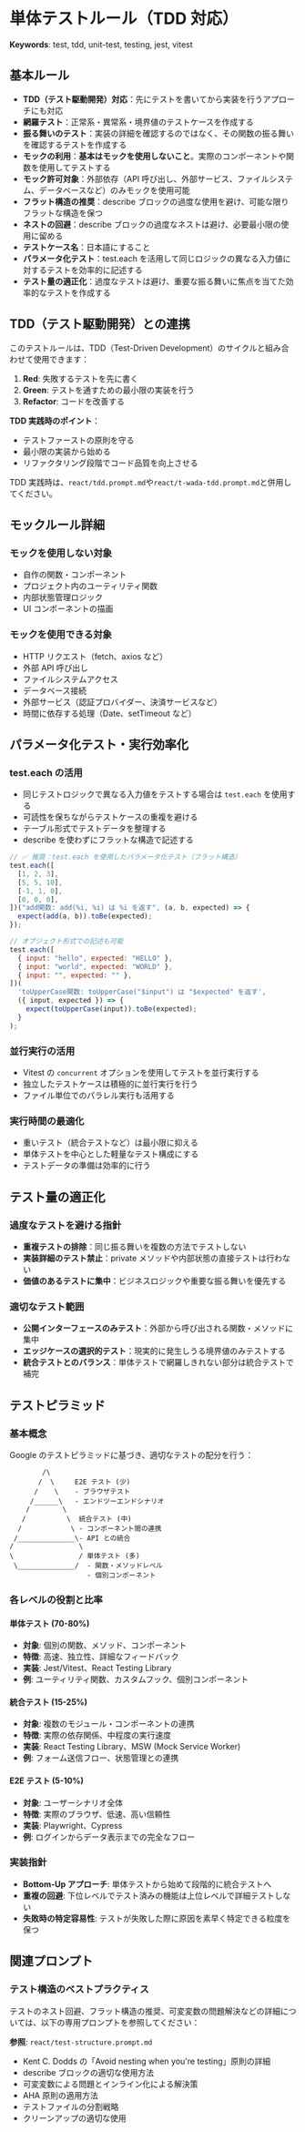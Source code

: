 # 単体テストルール（TDD 対応）

**Keywords**: test, tdd, unit-test, testing, jest, vitest

## 基本ルール

- **TDD（テスト駆動開発）対応**：先にテストを書いてから実装を行うアプローチにも対応
- **網羅テスト**：正常系・異常系・境界値のテストケースを作成する
- **振る舞いのテスト**：実装の詳細を確認するのではなく、その関数の振る舞いを確認するテストを作成する
- **モックの利用**：**基本はモックを使用しないこと**。実際のコンポーネントや関数を使用してテストする
- **モック許可対象**：外部依存（API 呼び出し、外部サービス、ファイルシステム、データベースなど）のみモックを使用可能
- **フラット構造の推奨**：describe ブロックの過度な使用を避け、可能な限りフラットな構造を保つ
- **ネストの回避**：describe ブロックの過度なネストは避け、必要最小限の使用に留める
- **テストケース名**：日本語にすること
- **パラメータ化テスト**：test.each を活用して同じロジックの異なる入力値に対するテストを効率的に記述する
- **テスト量の適正化**：過度なテストは避け、重要な振る舞いに焦点を当てた効率的なテストを作成する

## TDD（テスト駆動開発）との連携

このテストルールは、TDD（Test-Driven Development）のサイクルと組み合わせて使用できます：

1. **Red**: 失敗するテストを先に書く
2. **Green**: テストを通すための最小限の実装を行う
3. **Refactor**: コードを改善する

**TDD 実践時のポイント**：

- テストファーストの原則を守る
- 最小限の実装から始める
- リファクタリング段階でコード品質を向上させる

TDD 実践時は、`react/tdd.prompt.md`や`react/t-wada-tdd.prompt.md`と併用してください。

## モックルール詳細

### モックを使用しない対象

- 自作の関数・コンポーネント
- プロジェクト内のユーティリティ関数
- 内部状態管理ロジック
- UI コンポーネントの描画

### モックを使用できる対象

- HTTP リクエスト（fetch、axios など）
- 外部 API 呼び出し
- ファイルシステムアクセス
- データベース接続
- 外部サービス（認証プロバイダー、決済サービスなど）
- 時間に依存する処理（Date、setTimeout など）

## パラメータ化テスト・実行効率化

### test.each の活用

- 同じテストロジックで異なる入力値をテストする場合は `test.each` を使用する
- 可読性を保ちながらテストケースの重複を避ける
- テーブル形式でテストデータを整理する
- describe を使わずにフラットな構造で記述する

```javascript
// ✅ 推奨：test.each を使用したパラメータ化テスト（フラット構造）
test.each([
  [1, 2, 3],
  [5, 5, 10],
  [-1, 1, 0],
  [0, 0, 0],
])("add関数: add(%i, %i) は %i を返す", (a, b, expected) => {
  expect(add(a, b)).toBe(expected);
});

// オブジェクト形式での記述も可能
test.each([
  { input: "hello", expected: "HELLO" },
  { input: "world", expected: "WORLD" },
  { input: "", expected: "" },
])(
  'toUpperCase関数: toUpperCase("$input") は "$expected" を返す',
  ({ input, expected }) => {
    expect(toUpperCase(input)).toBe(expected);
  }
);
```

### 並行実行の活用

- Vitest の `concurrent` オプションを使用してテストを並行実行する
- 独立したテストケースは積極的に並行実行を行う
- ファイル単位でのパラレル実行も活用する

### 実行時間の最適化

- 重いテスト（統合テストなど）は最小限に抑える
- 単体テストを中心とした軽量なテスト構成にする
- テストデータの準備は効率的に行う

## テスト量の適正化

### 過度なテストを避ける指針

- **重複テストの排除**：同じ振る舞いを複数の方法でテストしない
- **実装詳細のテスト禁止**：private メソッドや内部状態の直接テストは行わない
- **価値のあるテストに集中**：ビジネスロジックや重要な振る舞いを優先する

### 適切なテスト範囲

- **公開インターフェースのみテスト**：外部から呼び出される関数・メソッドに集中
- **エッジケースの選択的テスト**：現実的に発生しうる境界値のみテストする
- **統合テストとのバランス**：単体テストで網羅しきれない部分は統合テストで補完

## テストピラミッド

### 基本概念

Google のテストピラミッドに基づき、適切なテストの配分を行う：

```
        /\
       /  \     E2E テスト (少)
      /    \    - ブラウザテスト
     /______\   - エンドツーエンドシナリオ
    /        \
   /          \  統合テスト (中)
  /            \ - コンポーネント間の連携
 /______________\- API との統合
/                \
\                / 単体テスト (多)
 \______________/  - 関数・メソッドレベル
                   - 個別コンポーネント
```

### 各レベルの役割と比率

#### 単体テスト (70-80%)

- **対象**: 個別の関数、メソッド、コンポーネント
- **特徴**: 高速、独立性、詳細なフィードバック
- **実装**: Jest/Vitest、React Testing Library
- **例**: ユーティリティ関数、カスタムフック、個別コンポーネント

#### 統合テスト (15-25%)

- **対象**: 複数のモジュール・コンポーネントの連携
- **特徴**: 実際の依存関係、中程度の実行速度
- **実装**: React Testing Library、MSW (Mock Service Worker)
- **例**: フォーム送信フロー、状態管理との連携

#### E2E テスト (5-10%)

- **対象**: ユーザーシナリオ全体
- **特徴**: 実際のブラウザ、低速、高い信頼性
- **実装**: Playwright、Cypress
- **例**: ログインからデータ表示までの完全なフロー

### 実装指針

- **Bottom-Up アプローチ**: 単体テストから始めて段階的に統合テストへ
- **重複の回避**: 下位レベルでテスト済みの機能は上位レベルで詳細テストしない
- **失敗時の特定容易性**: テストが失敗した際に原因を素早く特定できる粒度を保つ

## 関連プロンプト

### テスト構造のベストプラクティス

テストのネスト回避、フラット構造の推奨、可変変数の問題解決などの詳細については、以下の専用プロンプトを参照してください：

**参照**: `react/test-structure.prompt.md`

- Kent C. Dodds の「Avoid nesting when you're testing」原則の詳細
- describe ブロックの適切な使用方法
- 可変変数による問題とインライン化による解決策
- AHA 原則の適用方法
- テストファイルの分割戦略
- クリーンアップの適切な使用
